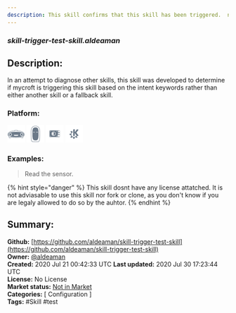 ```yaml
---
description: This skill confirms that this skill has been triggered.  nothing more
---
```


### _skill-trigger-test-skill.aldeaman_  
## Description:  
In an attempt to diagnose other skills, this skill was developed to determine if mycroft is triggering this skill based on the intent keywords rather than either another skill or a fallback skill.  
  
  
### Platform:  
 ![Mark I](../.gitbook/assets/mark-1-icon.png)  ![Mark II](../.gitbook/assets/mark-2-icon.png)  ![Picroft](../.gitbook/assets/picroft-icon.png)  ![plasmoid](../.gitbook/assets/kde.png)   
### Examples:  
> Read the sensor.  
  
{% hint style="danger" %}
This skill dosnt have any license attatched. It is not adviasable to use this skill nor fork or clone, as you don't know if you are legaly allowed to do so by the auhtor.
{% endhint %}
  
## Summary:  
**Github:** [https://github.com/aldeaman/skill-trigger-test-skill](https://github.com/aldeaman/skill-trigger-test-skill)  
**Owner:** [@aldeaman](https://github.com/aldeaman)  
**Created:** 2020 Jul 21 00:42:33 UTC  **Last updated:** 2020 Jul 30 17:23:44 UTC  
**License:** No License  
**Market status:** [Not in Market](https://market.mycroft.ai/skill/)  
**Categories:** [ Configuration ]   
**Tags:** \#Skill \#test   
